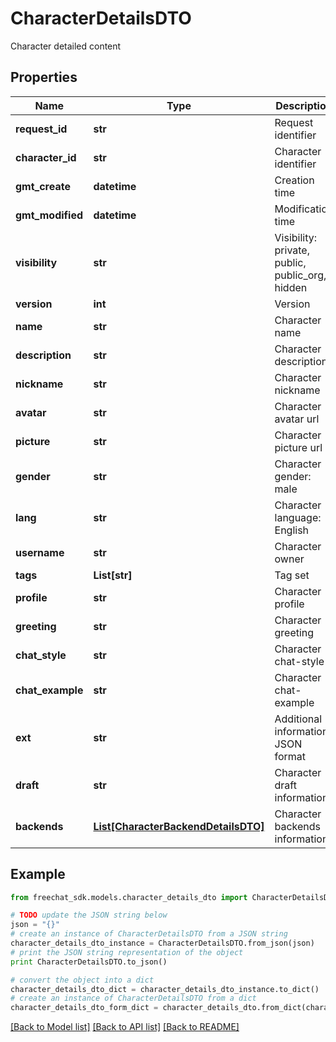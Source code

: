 # CharacterDetailsDTO

Character detailed content

## Properties

Name | Type | Description | Notes
------------ | ------------- | ------------- | -------------
**request_id** | **str** | Request identifier | [optional] 
**character_id** | **str** | Character identifier | [optional] 
**gmt_create** | **datetime** | Creation time | [optional] 
**gmt_modified** | **datetime** | Modification time | [optional] 
**visibility** | **str** | Visibility: private, public, public_org, hidden | [optional] 
**version** | **int** | Version | [optional] 
**name** | **str** | Character name | 
**description** | **str** | Character description | [optional] 
**nickname** | **str** | Character nickname | [optional] 
**avatar** | **str** | Character avatar url | [optional] 
**picture** | **str** | Character picture url | [optional] 
**gender** | **str** | Character gender: male | female | other | [optional] 
**lang** | **str** | Character language: English | Chinese (Simplified) | ... | [optional] 
**username** | **str** | Character owner | [optional] 
**tags** | **List[str]** | Tag set | [optional] 
**profile** | **str** | Character profile | [optional] 
**greeting** | **str** | Character greeting | [optional] 
**chat_style** | **str** | Character chat-style | [optional] 
**chat_example** | **str** | Character chat-example | [optional] 
**ext** | **str** | Additional information, JSON format | [optional] 
**draft** | **str** | Character draft information | [optional] 
**backends** | [**List[CharacterBackendDetailsDTO]**](CharacterBackendDetailsDTO.md) | Character backends information | [optional] 

## Example

```python
from freechat_sdk.models.character_details_dto import CharacterDetailsDTO

# TODO update the JSON string below
json = "{}"
# create an instance of CharacterDetailsDTO from a JSON string
character_details_dto_instance = CharacterDetailsDTO.from_json(json)
# print the JSON string representation of the object
print CharacterDetailsDTO.to_json()

# convert the object into a dict
character_details_dto_dict = character_details_dto_instance.to_dict()
# create an instance of CharacterDetailsDTO from a dict
character_details_dto_form_dict = character_details_dto.from_dict(character_details_dto_dict)
```
[[Back to Model list]](../README.md#documentation-for-models) [[Back to API list]](../README.md#documentation-for-api-endpoints) [[Back to README]](../README.md)


